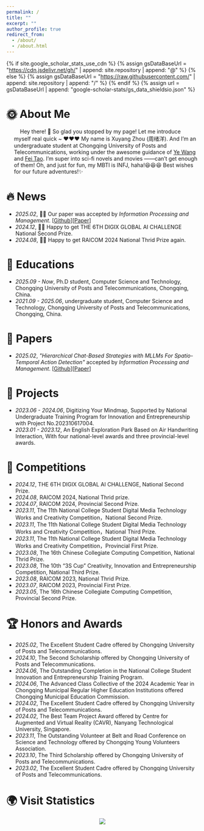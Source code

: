 ```yaml
---
permalink: /
title: ""
excerpt: ""
author_profile: true
redirect_from: 
  - /about/
  - /about.html
---
```


{% if site.google_scholar_stats_use_cdn %}
{% assign gsDataBaseUrl = "https://cdn.jsdelivr.net/gh/" | append: site.repository | append: "@" %}
{% else %}
{% assign gsDataBaseUrl = "https://raw.githubusercontent.com/" | append: site.repository | append: "/" %}
{% endif %}
{% assign url = gsDataBaseUrl | append: "google-scholar-stats/gs_data_shieldsio.json" %}

<span class='anchor' id='about-me'></span>


# 🌞 About Me
<div style="padding-left: 20px;">
&nbsp;&nbsp;&nbsp; Hey there! 👋 So glad you stopped by my page! Let me introduce myself real quick ~ ❤️❤️❤️ My name is Xuyang Zhou (周绪洋). And I’m an undergraduate student at Chongqing University of Posts and Telecommunications, working under the awesome guidance of <a href="https://wangye0523.github.io/">Ye Wang</a> and <a href="https://scholar.google.com/citations?hl=zh-CN&user=KhWMky4AAAAJ">Fei Tao</a>. I’m super into sci-fi novels and movies ——can’t get enough of them! Oh, and just for fun, my MBTI is INFJ, haha!😆😆😆 Best wishes for our future adventures!✨
</div>

# 🔥 News
- *2025.02*, 🎉🎉 Our paper was accepted by _Information Processing and Management_. [[Github](https://github.com/TristanAlkaid/HCBS)][[Paper](https://doi.org/10.1016/j.ipm.2025.104094)]
- *2024.12*, 🎉🎉 Happy to get THE 6TH DIGIX GLOBAL AI CHALLENGE National Second Prize.
- *2024.08*, 🎉🎉 Happy to get RAICOM 2024 National Thrid Prize again.

# 📖 Educations
- *2025.09 - Now*, Ph.D student, Computer Science and Technology, Chongqing University of Posts and Telecommunications, Chongqing, China.
- *2021.09 - 2025.06*, undergraduate student, Computer Science and Technology, Chongqing University of Posts and Telecommunications, Chongqing, China.

# 📄 Papers
- *2025.02*,  _"Hierarchical Chat-Based Strategies with MLLMs For Spatio-Temporal Action Detection"_ accepted by _Information Processing and Management_. [[Github](https://github.com/TristanAlkaid/HCBS)][[Paper](https://doi.org/10.1016/j.ipm.2025.104094)]

# 📝 Projects
- *2023.06 - 2024.06*, Digitizing Your Mindmap, Supported by National Undergraduate Training Program for Innovation and Entrepreneurship with Project No.202310617004.
- *2023.01 - 2023.12*, An English Exploration Park Based on Air Handwriting Interaction, With four national-level awards and three provincial-level awards.

# 🚩 Competitions 
- *2024.12*, THE 6TH DIGIX GLOBAL AI CHALLENGE, National Second Prize.
- *2024.08*, RAICOM 2024, National Thrid prize.
- *2024.07*, RAICOM 2024, Provincial Second Prize.
- *2023.11*, The 11th National College Student Digital Media Technology Works and Creativity Competition，National Second Prize.
- *2023.11*, The 11th National College Student Digital Media Technology Works and Creativity Competition，National Third Prize.
- *2023.11*, The 11th National College Student Digital Media Technology Works and Creativity Competition，Provincial First Prize.
- *2023.08*, The 16th Chinese Collegiate Computing Competition, National Thrid Prize.
- *2023.08*, The 10th “3S Cup” Creativity, Innovation and Entrepreneurship Competition, National Third Prize.
- *2023.08*, RAICOM 2023, National Thrid Prize.
- *2023.07*, RAICOM 2023, Provincial First Prize.
- *2023.05*, The 16th Chinese Collegiate Computing Competition, Provincial Second Prize.

# 🏆 Honors and Awards
- *2025.02*, The Excellent Student Cadre offered by Chongqing University of Posts and Telecommunications.
- *2024.10*, The Second Scholarship offered by Chongqing University of Posts and Telecommunications.
- *2024.06*, The Outstanding Completion in the National College Student Innovation and Entrepreneurship Training Program.
- *2024.06*, The Advanced Class Collective of the 2024 Academic Year in Chongqing Municipal Regular Higher Education Institutions offered Chongqing Municipal Education Commission.
- *2024.02*, The Excellent Student Cadre offered by Chongqing University of Posts and Telecommunications.
- *2024.02*, The Best Team Project Award offered by Centre for Augmented and Virtual Reality (CAVR), Nanyang Technological University, Singapore.
- *2023.11*, The Outstanding Volunteer at Belt and Road Conference on Science and Technology offered by Chongqing Young Volunteers Association.
- *2023.10*, The Third Scholarship offered by Chongqing University of Posts and Telecommunications.
- *2023.02*, The Excellent Student Cadre offered by Chongqing University of Posts and Telecommunications.

# 🌍 Visit Statistics
<div align="center"> <a href='https://clustrmaps.com/site/1c0yo'  title='Visit tracker'><img src='//clustrmaps.com/map_v2.png?cl=ffffff&w=600&t=n&d=uMzsnt-1fWrC3CQgYTM53tlxUHNzRzMReLoKwaO0fOc'/></a>

<!--
# 💬 Invited Talks
- *2021.06*, Lorem ipsum dolor sit amet, consectetur adipiscing elit. Vivamus ornare aliquet ipsum, ac tempus justo dapibus sit amet. 
- *2021.03*, Lorem ipsum dolor sit amet, consectetur adipiscing elit. Vivamus ornare aliquet ipsum, ac tempus justo dapibus sit amet.  \| [\[video\]](https://github.com/)

# 💻 Internships
- *2019.05 - 2020.02*, [Lorem](https://github.com/), China.
-->
